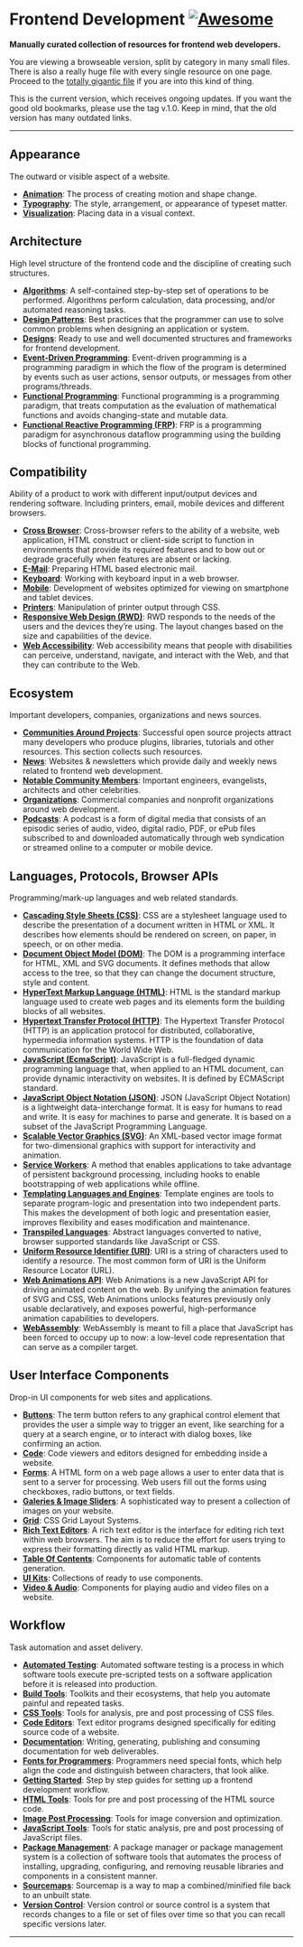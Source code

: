 # Frontend Development [![Awesome](https://cdn.rawgit.com/sindresorhus/awesome/d7305f38d29fed78fa85652e3a63e154dd8e8829/media/badge.svg)](https://github.com/sindresorhus/awesome)

**Manually curated collection of resources for frontend web developers.**

You are viewing a browseable version, split by category in many small files. There is also a really huge file with every single resource on one page. Proceed to the [totally gigantic file](TOTALLY-GIGANTIC-FILE.md) if you are into this kind of thing.

This is the current version, which receives ongoing updates. If you want the good old bookmarks, please use the tag v.1.0. Keep in mind, that the old version has many outdated links.

---

## Appearance

The outward or visible aspect of a website.

- **[Animation](appearance/animation.md)**: The process of creating motion and shape change.
- **[Typography](appearance/typography.md)**: The style, arrangement, or appearance of typeset matter.
- **[Visualization](appearance/visualization.md)**: Placing data in a visual context.

## Architecture

High level structure of the frontend code and the discipline of creating such structures.

- **[Algorithms](architecture/algorithms.md)**: A self-contained step-by-step set of operations to be performed. Algorithms perform calculation, data processing, and/or automated reasoning tasks.
- **[Design Patterns](architecture/design-patterns.md)**: Best practices that the programmer can use to solve common problems when designing an application or system.
- **[Designs](architecture/designs.md)**: Ready to use and well documented structures and frameworks for frontend development.
- **[Event-Driven Programming](architecture/event-driven-programming.md)**: Event-driven programming is a programming paradigm in which the flow of the program is determined by events such as user actions, sensor outputs, or messages from other programs/threads.
- **[Functional Programming](architecture/functional-programming.md)**: Functional programming is a programming paradigm, that treats computation as the evaluation of mathematical functions and avoids changing-state and mutable data.
- **[Functional Reactive Programming (FRP)](architecture/functional-reactive-programming-frp.md)**: FRP is a programming paradigm for asynchronous dataflow programming using the building blocks of functional programming.

## Compatibility

Ability of a product to work with different input/output devices and rendering software. Including printers, email, mobile devices and different browsers.

- **[Cross Browser](compatibility/cross-browser.md)**: Cross-browser refers to the ability of a website, web application, HTML construct or client-side script to function in environments that provide its required features and to bow out or degrade gracefully when features are absent or lacking.
- **[E-Mail](compatibility/e-mail.md)**: Preparing HTML based electronic mail.
- **[Keyboard](compatibility/keyboard.md)**: Working with keyboard input in a web browser.
- **[Mobile](compatibility/mobile.md)**: Development of websites optimized for viewing on smartphone and tablet devices.
- **[Printers](compatibility/printers.md)**: Manipulation of printer output through CSS.
- **[Responsive Web Design (RWD)](compatibility/responsive-web-design-rwd.md)**: RWD responds to the needs of the users and the devices they’re using. The layout changes based on the size and capabilities of the device.
- **[Web Accessibility](compatibility/web-accessibility.md)**: Web accessibility means that people with disabilities can perceive, understand, navigate, and interact with the Web, and that they can contribute to the Web.

## Ecosystem

Important developers, companies, organizations and news sources.

- **[Communities Around Projects](ecosystem/communities-around-projects.md)**: Successful open source projects attract many developers who produce plugins, libraries, tutorials and other resources. This section collects such resources.
- **[News](ecosystem/news.md)**: Websites & newsletters which provide daily and weekly news related to frontend web development.
- **[Notable Community Members](ecosystem/notable-community-members.md)**: Important engineers, evangelists, architects and other celebrities.
- **[Organizations](ecosystem/organizations.md)**: Commercial companies and nonprofit organizations around web development.
- **[Podcasts](ecosystem/podcasts.md)**: A podcast is a form of digital media that consists of an episodic series of audio, video, digital radio, PDF, or ePub files subscribed to and downloaded automatically through web syndication or streamed online to a computer or mobile device.

## Languages, Protocols, Browser APIs

Programming/mark-up languages and web related standards.

- **[Cascading Style Sheets (CSS)](languages-protocols-browser-apis/cascading-style-sheets-css.md)**: CSS are a stylesheet language used to describe the presentation of a document written in HTML or XML. It describes how elements should be rendered on screen, on paper, in speech, or on other media.
- **[Document Object Model (DOM)](languages-protocols-browser-apis/document-object-model-dom.md)**: The DOM is a programming interface for HTML, XML and SVG documents. It defines methods that allow access to the tree, so that they can change the document structure, style and content.
- **[HyperText Markup Language (HTML)](languages-protocols-browser-apis/hypertext-markup-language-html.md)**: HTML is the standard markup language used to create web pages and its elements form the building blocks of all websites.
- **[Hypertext Transfer Protocol (HTTP)](languages-protocols-browser-apis/hypertext-transfer-protocol-http.md)**: The Hypertext Transfer Protocol (HTTP) is an application protocol for distributed, collaborative, hypermedia information systems. HTTP is the foundation of data communication for the World Wide Web.
- **[JavaScript (EcmaScript)](languages-protocols-browser-apis/javascript-ecmascript.md)**: JavaScript is a full-fledged dynamic programming language that, when applied to an HTML document, can provide dynamic interactivity on websites. It is defined by ECMAScript standard.
- **[JavaScript Object Notation (JSON)](languages-protocols-browser-apis/javascript-object-notation-json.md)**: JSON (JavaScript Object Notation) is a lightweight data-interchange format. It is easy for humans to read and write. It is easy for machines to parse and generate. It is based on a subset of the JavaScript Programming Language.
- **[Scalable Vector Graphics (SVG)](languages-protocols-browser-apis/scalable-vector-graphics-svg.md)**: An XML-based vector image format for two-dimensional graphics with support for interactivity and animation.
- **[Service Workers](languages-protocols-browser-apis/service-workers.md)**: A method that enables applications to take advantage of persistent background processing, including hooks to enable bootstrapping of web applications while offline.
- **[Templating Languages and Engines](languages-protocols-browser-apis/templating-languages-and-engines.md)**: Template engines are tools to separate program-logic and presentation into two independent parts. This makes the development of both logic and presentation easier, improves flexibility and eases modification and maintenance.
- **[Transpiled Languages](languages-protocols-browser-apis/transpiled-languages.md)**: Abstract languages converted to native, browser supported standards like JavaScript or CSS.
- **[Uniform Resource Identifier (URI)](languages-protocols-browser-apis/uniform-resource-identifier-uri.md)**: URI is a string of characters used to identify a resource. The most common form of URI is the Uniform Resource Locator (URL).
- **[Web Animations API](animation/web-animations-api.md)**: Web Animations is a new JavaScript API for driving animated content on the web. By unifying the animation features of SVG and CSS, Web Animations unlocks features previously only usable declaratively, and exposes powerful, high-performance animation capabilities to developers.
- **[WebAssembly](languages-protocols-browser-apis/webassembly.md)**: WebAssembly is meant to fill a place that JavaScript has been forced to occupy up to now: a low-level code representation that can serve as a compiler target.

## User Interface Components

Drop-in UI components for web sites and applications.

- **[Buttons](user-interface-components/buttons.md)**: The term button refers to any graphical control element that provides the user a simple way to trigger an event, like searching for a query at a search engine, or to interact with dialog boxes, like confirming an action.
- **[Code](user-interface-components/code.md)**: Code viewers and editors designed for embedding inside a website.
- **[Forms](user-interface-components/forms.md)**: A HTML form on a web page allows a user to enter data that is sent to a server for processing. Web users fill out the forms using checkboxes, radio buttons, or text fields.
- **[Galeries & Image Sliders](user-interface-components/galeries-and-image-sliders.md)**: A sophisticated way to present a collection of images on your website.
- **[Grid](user-interface-components/grid.md)**: CSS Grid Layout Systems.
- **[Rich Text Editors](user-interface-components/rich-text-editors.md)**: A rich text editor is the interface for editing rich text within web browsers. The aim is to reduce the effort for users trying to express their formatting directly as valid HTML markup.
- **[Table Of Contents](user-interface-components/table-of-contents.md)**: Components for automatic table of contents generation.
- **[UI Kits](user-interface-components/ui-kits.md)**: Collections of ready to use components.
- **[Video & Audio](user-interface-components/video-and-audio.md)**: Components for playing audio and video files on a website.

## Workflow

Task automation and asset delivery.

- **[Automated Testing](workflow/automated-testing.md)**: Automated software testing is a process in which software tools execute pre-scripted tests on a software application before it is released into production.
- **[Build Tools](workflow/build-tools.md)**: Toolkits and their ecosystems, that help you automate painful and repeated tasks.
- **[CSS Tools](workflow/css-tools.md)**: Tools for analysis, pre and post processing of CSS files.
- **[Code Editors](workflow/code-editors.md)**: Text editor programs designed specifically for editing source code of a website.
- **[Documentation](workflow/documentation.md)**: Writing, generating, publishing and consuming documentation for web deliverables.
- **[Fonts for Programmers](workflow/fonts-for-programmers.md)**: Programmers need special fonts, which help align the code and distinguish between characters, that look alike.
- **[Getting Started](workflow/getting-started.md)**: Step by step guides for setting up a frontend development workflow.
- **[HTML Tools](workflow/html-tools.md)**: Tools for pre and post processing of the HTML source code.
- **[Image Post Processing](workflow/image-post-processing.md)**: Tools for image conversion and optimization.
- **[JavaScript Tools](workflow/javascript-tools.md)**: Tools for static analysis, pre and post processing of JavaScript files.
- **[Package Management](workflow/package-management.md)**: A package manager or package management system is a collection of software tools that automates the process of installing, upgrading, configuring, and removing reusable libraries and components in a consistent manner.
- **[Sourcemaps](workflow/sourcemaps.md)**: Sourcemap is a way to map a combined/minified file back to an unbuilt state.
- **[Version Control](workflow/version-control.md)**: Version control or source control is a system that records changes to a file or set of files over time so that you can recall specific versions later.

---
